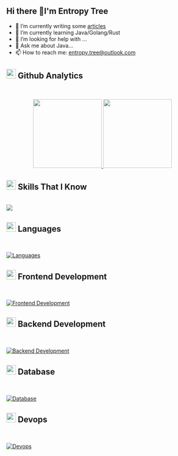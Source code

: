 ## Hi there 👋I'm Entropy Tree

<!--
**s-chance/s-chance** is a ✨ _special_ ✨ repository because its `README.md` (this file) appears on your GitHub profile.

Here are some ideas to get you started:

- 🔭 I’m currently working on ...
- 🌱 I’m currently learning ...
- 👯 I’m looking to collaborate on ...
- 🤔 I’m looking for help with ...
- 💬 Ask me about ...
- 📫 How to reach me: 
- 😄 Pronouns: ...
- ⚡ Fun fact: ...
-->


- 🔭 I’m currently writing some [articles](https://s-chance.github.io/)
- 🌱 I’m currently learning Java/Golang/Rust
- 🤔 I’m looking for help with ...
- 💬 Ask me about Java...
- 📫 How to reach me: <entropy.tree@outlook.com>

## <img src="https://media2.giphy.com/media/QssGEmpkyEOhBCb7e1/giphy.gif?cid=ecf05e47a0n3gi1bfqntqmob8g9aid1oyj2wr3ds3mg700bl&rid=giphy.gif" width ="25"><b> Github Analytics</b>
<br>

<p align="center">
<a href="https://github.com/s-chance">
  <img height="180em" src="https://github-readme-stats-eight-theta.vercel.app/api?username=s-chance&show_icons=true&theme=algolia&include_all_commits=true&count_private=true"/>
  <img height="180em" src="https://github-readme-stats-eight-theta.vercel.app/api/top-langs/?username=s-chance&layout=compact&langs_count=8&theme=algolia"/>
</a>
</p>

## <img src="https://media2.giphy.com/media/QssGEmpkyEOhBCb7e1/giphy.gif?cid=ecf05e47a0n3gi1bfqntqmob8g9aid1oyj2wr3ds3mg700bl&rid=giphy.gif" width ="25"><b> Skills That I Know</b>
<br>
  
<img src="https://cdn.jsdelivr.net/gh/s-chance/firgure-bed/img/202301081731114.png"/>

## <img src="https://media2.giphy.com/media/QssGEmpkyEOhBCb7e1/giphy.gif?cid=ecf05e47a0n3gi1bfqntqmob8g9aid1oyj2wr3ds3mg700bl&rid=giphy.gif" width ="25"><b> Languages</b>
<br>

[![Languages](https://skillicons.dev/icons?i=cpp,java,go,rust,html&perline=8)](https://skillicons.dev)

## <img src="https://media2.giphy.com/media/QssGEmpkyEOhBCb7e1/giphy.gif?cid=ecf05e47a0n3gi1bfqntqmob8g9aid1oyj2wr3ds3mg700bl&rid=giphy.gif" width ="25"><b> Frontend Development</b>
<br>

[![Frontend Development](https://skillicons.dev/icons?i=html,css,js,vue,bootstrap&perline=8)](https://skillicons.dev)

## <img src="https://media2.giphy.com/media/QssGEmpkyEOhBCb7e1/giphy.gif?cid=ecf05e47a0n3gi1bfqntqmob8g9aid1oyj2wr3ds3mg700bl&rid=giphy.gif" width ="25"><b> Backend Development</b>
<br>

[![Backend Development](https://skillicons.dev/icons?i=nodejs,spring,nginx&perline=8)](https://skillicons.dev)

## <img src="https://media2.giphy.com/media/QssGEmpkyEOhBCb7e1/giphy.gif?cid=ecf05e47a0n3gi1bfqntqmob8g9aid1oyj2wr3ds3mg700bl&rid=giphy.gif" width ="25"><b> Database</b>
<br>

[![Database](https://skillicons.dev/icons?i=mongodb,mysql,postgres,redis&perline=8)](https://skillicons.dev)

## <img src="https://media2.giphy.com/media/QssGEmpkyEOhBCb7e1/giphy.gif?cid=ecf05e47a0n3gi1bfqntqmob8g9aid1oyj2wr3ds3mg700bl&rid=giphy.gif" width ="25"><b> Devops</b>
<br>

[![Devops](https://skillicons.dev/icons?i=docker,bash,azure,linux,git,github&perline=8)](https://skillicons.dev)
